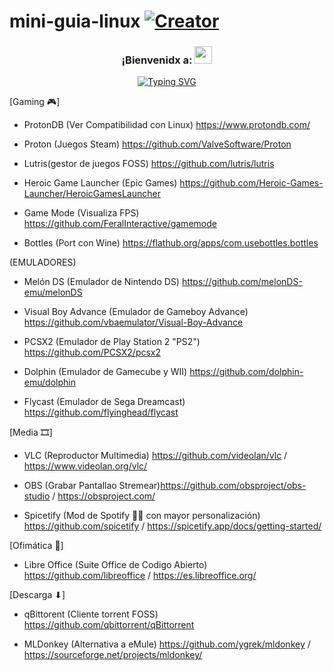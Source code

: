 
# mini-guia-linux  <a href="https://github.com/gl00myb0y/"><img src="https://img.shields.io/badge/Creator-purple?style=flat&logo=github&logoColor=white&link=https://github.com/gl00myb0y/" alt="Creator" /></a>


<h3 align="center">
  ¡Bienvenidx a:
  <img src="https://media.giphy.com/media/hvRJCLFzcasrR4ia7z/giphy.gif" width="28">
</h3>
<p align="center">
<a href="https://github.com/gl00myb0y/mini-guia-linux/blob/main/mini-guia-linux.md"><img src="https://readme-typing-svg.herokuapp.com?font=Fira+Code&pause=1000&color=AD09F7&width=445&lines=Mini+gu%C3%ADa+para+iniciantes+en+Linux+%5E%5E" alt="Typing SVG" /></a>
  
[Gaming 🎮]

- ProtonDB (Ver Compatibilidad con Linux)  https://www.protondb.com/

- Proton (Juegos Steam)  https://github.com/ValveSoftware/Proton

- Lutris(gestor de juegos FOSS) https://github.com/lutris/lutris

- Heroic Game Launcher (Epic Games) https://github.com/Heroic-Games-Launcher/HeroicGamesLauncher

- Game Mode (Visualiza FPS) https://github.com/FeralInteractive/gamemode

- Bottles (Port con Wine) https://flathub.org/apps/com.usebottles.bottles

(EMULADORES)

- Melón DS (Emulador de Nintendo DS) https://github.com/melonDS-emu/melonDS

- Visual Boy Advance (Emulador de Gameboy Advance) https://github.com/vbaemulator/Visual-Boy-Advance

- PCSX2 (Emulador de Play Station 2 "PS2") https://github.com/PCSX2/pcsx2

- Dolphin (Emulador de Gamecube y WII) https://github.com/dolphin-emu/dolphin

- Flycast (Emulador de Sega Dreamcast) https://github.com/flyinghead/flycast



[Media 🎞]

- VLC (Reproductor Multimedia) https://github.com/videolan/vlc / https://www.videolan.org/vlc/

- OBS (Grabar Pantallao Stremear)https://github.com/obsproject/obs-studio / https://obsproject.com/

- Spicetify (Mod de Spotify 🏴‍☠️ con mayor personalización) https://github.com/spicetify / https://spicetify.app/docs/getting-started/


[Ofimática 📕]

- Libre Office (Suite Office de Codigo Abierto) https://github.com/libreoffice / https://es.libreoffice.org/


[Descarga ⬇]

- qBittorent (Cliente torrent FOSS) https://github.com/qbittorrent/qBittorrent

- MLDonkey (Alternativa a eMule) https://github.com/ygrek/mldonkey / https://sourceforge.net/projects/mldonkey/
  
</p>
